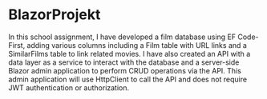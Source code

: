 # BlazorProjekt


In this school assignment, I have developed a film database using EF Code-First, 
adding various columns including a Film table with URL links and a SimilarFilms table to link related movies. 
I have also created an API with a data layer as a service to interact with the database and a server-side Blazor admin application to perform CRUD operations via the API. 
This admin application will use HttpClient to call the API and does not require JWT authentication or authorization.
